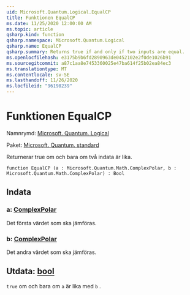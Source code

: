 ```yaml
---
uid: Microsoft.Quantum.Logical.EqualCP
title: Funktionen EqualCP
ms.date: 11/25/2020 12:00:00 AM
ms.topic: article
qsharp.kind: function
qsharp.namespace: Microsoft.Quantum.Logical
qsharp.name: EqualCP
qsharp.summary: Returns true if and only if two inputs are equal.
ms.openlocfilehash: e3175b9b6fd2890963de0452102e2f0de1026b91
ms.sourcegitcommit: a87c1aa8e7453360025e47ba614f25b02ea84ec3
ms.translationtype: MT
ms.contentlocale: sv-SE
ms.lasthandoff: 11/26/2020
ms.locfileid: "96198239"
---
```

# <a name="equalcp-function"></a>Funktionen EqualCP

Namnrymd: [Microsoft. Quantum. Logical](xref:Microsoft.Quantum.Logical)

Paket: [Microsoft. Quantum. standard](https://nuget.org/packages/Microsoft.Quantum.Standard)


Returnerar true om och bara om två indata är lika.

```qsharp
function EqualCP (a : Microsoft.Quantum.Math.ComplexPolar, b : Microsoft.Quantum.Math.ComplexPolar) : Bool
```


## <a name="input"></a>Indata

### <a name="a--complexpolar"></a>a: [ComplexPolar](xref:Microsoft.Quantum.Math.ComplexPolar)

Det första värdet som ska jämföras.


### <a name="b--complexpolar"></a>b: [ComplexPolar](xref:Microsoft.Quantum.Math.ComplexPolar)

Det andra värdet som ska jämföras.



## <a name="output--bool"></a>Utdata: [bool](xref:microsoft.quantum.lang-ref.bool)

`true` om och bara om `a` är lika med `b` .